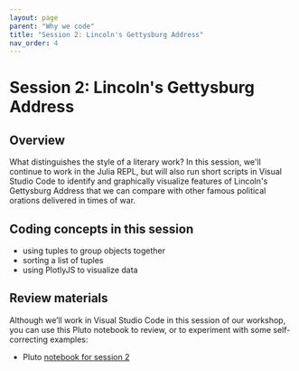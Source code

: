 ```yaml
---
layout: page
parent: "Why we code"
title: "Session 2: Lincoln's Gettysburg Address"
nav_order: 4
---
```


# Session 2: Lincoln's Gettysburg Address

## Overview


What distinguishes the style of a literary work?  In this session, we'll continue to work  in the Julia REPL, but will also run short scripts in Visual Studio Code to identify and graphically visualize features of Lincoln's Gettysburg Address that we can compare with other famous political orations delivered in times of war.

## Coding concepts in this session

- using tuples to group objects together
- sorting a list of tuples
- using PlotlyJS to visualize data



## Review materials

Although we’ll work in Visual Studio Code in this session of our workshop, you can use this Pluto notebook to review, or to experiment with some self-correcting examples:

- Pluto [notebook for session 2](../notebooks/session2/)